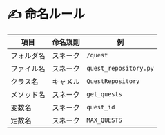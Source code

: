 # ✍️ 命名ルール

| 項目       | 命名規則 | 例                    |
| ---------- | -------- | --------------------- |
| フォルダ名 | スネーク | `/quest`        |
| ファイル名 | スネーク | `quest_repository.py` |
| クラス名   | キャメル | `QuestRepository`     |
| メソッド名 | スネーク | `get_quests`          |
| 変数名     | スネーク | `quest_id`            |
| 定数名     | スネーク | `MAX_QUESTS`          |